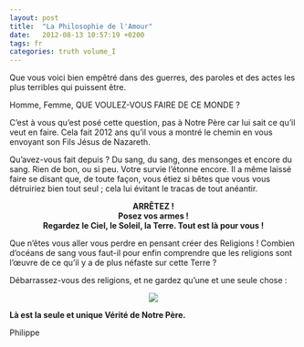 ```yaml
---
layout: post
title:  "La Philosophie de l'Amour"
date:   2012-08-13 10:57:19 +0200
tags: fr
categories: truth volume_I
---
```

Que vous voici bien empêtré dans des guerres, des paroles et des actes les plus terribles qui puissent être.

Homme, Femme, QUE VOULEZ-VOUS FAIRE DE CE MONDE ?

C’est à vous qu’est posé cette question, pas à Notre Père car lui sait ce qu’il veut en faire. Cela fait 2012 ans qu’il vous a montré le chemin en vous envoyant son Fils Jésus de Nazareth.

Qu’avez-vous fait depuis ? Du sang, du sang, des mensonges et encore du sang. Rien de bon, ou si peu. Votre survie l’étonne encore. Il a même laissé faire se disant que, de toute façon, vous étiez si bêtes que vous vous détruiriez bien tout seul ; cela lui évitant le tracas de tout anéantir.

<p style="text-align: center;font-weight:bold">
ARRÊTEZ !
<br>
Posez vos armes !
<br>
Regardez le Ciel, le Soleil, la Terre. Tout est là pour vous !
</p>

Que n’êtes vous aller vous perdre en pensant créer des Religions ! Combien d’océans de sang vous faut-il pour enfin comprendre que les religions sont l’œuvre de ce qu’il y a de plus néfaste sur cette Terre ?

Débarrassez-vous des religions, et ne gardez qu’une et une seule chose :

<center><img src="/assets/philosophie_de_l_amour.jpg" /></center>

**Là est la seule et unique Vérité de Notre Père.**


Philippe

<!-- 
Ce(tte) œuvre est mise à disposition selon les termes de la Licence Creative Commons Attribution - Pas d’Utilisation Commerciale 4.0 International.
-->
